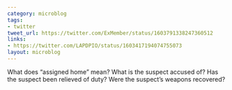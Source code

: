 ```yaml
---
category: microblog
tags:
- twitter
tweet_url: https://twitter.com/ExMember/status/1603791338247360512
links:
- https://twitter.com/LAPDPIO/status/1603417194074755073
layout: microblog
---
```

What does “assigned home” mean? What is the suspect accused of? Has the suspect been relieved of duty? Were the suspect’s weapons recovered?
